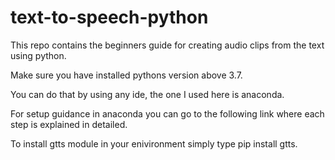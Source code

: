 # text-to-speech-python
This repo contains the beginners guide for creating audio clips from the text using python.

Make sure you have installed pythons version above 3.7.

You can do that by using any ide, the one I used here is anaconda.

For setup guidance in anaconda you can go to the following link where each step is explained in detailed.

To install gtts module in your enivironment simply type pip install gtts.
